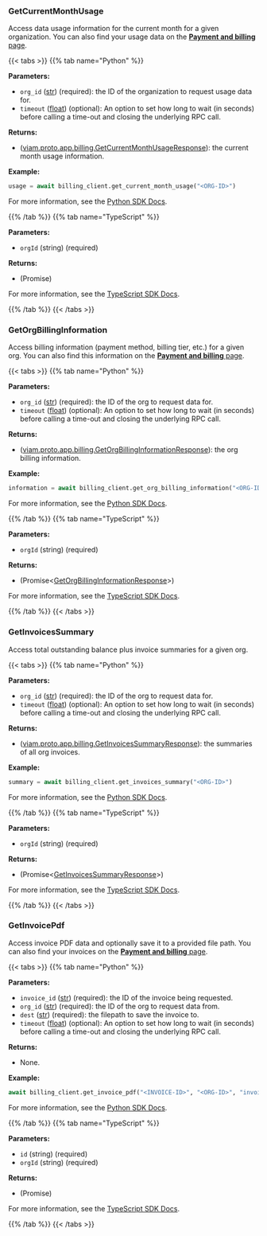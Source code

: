 ### GetCurrentMonthUsage

Access data usage information for the current month for a given organization.
You can also find your usage data on the [**Payment and billing** page](/manage/reference/billing/).

{{< tabs >}}
{{% tab name="Python" %}}

**Parameters:**

- `org_id` ([str](https://docs.python.org/3/library/stdtypes.html#text-sequence-type-str)) (required): the ID of the organization to request usage data for.
- `timeout` ([float](https://docs.python.org/3/library/stdtypes.html#numeric-types-int-float-complex)) (optional): An option to set how long to wait (in seconds) before calling a time-out and closing the underlying RPC call.

**Returns:**

- ([viam.proto.app.billing.GetCurrentMonthUsageResponse](https://python.viam.dev/autoapi/viam/proto/app/billing/index.html#viam.proto.app.billing.GetCurrentMonthUsageResponse)): the current month usage information.

**Example:**

```python {class="line-numbers linkable-line-numbers"}
usage = await billing_client.get_current_month_usage("<ORG-ID>")
```

For more information, see the [Python SDK Docs](https://python.viam.dev/autoapi/viam/app/billing_client/index.html#viam.app.billing_client.BillingClient.get_current_month_usage).

{{% /tab %}}
{{% tab name="TypeScript" %}}

**Parameters:**

- `orgId` (string) (required)

**Returns:**

- (Promise<GetCurrentMonthUsageResponse>)

For more information, see the [TypeScript SDK Docs](https://ts.viam.dev/classes/BillingClient.html#getCurrentMonthUsage).

{{% /tab %}}
{{< /tabs >}}

### GetOrgBillingInformation

Access billing information (payment method, billing tier, etc.) for a given org.
You can also find this information on the [**Payment and billing** page](/manage/reference/billing/).

{{< tabs >}}
{{% tab name="Python" %}}

**Parameters:**

- `org_id` ([str](https://docs.python.org/3/library/stdtypes.html#text-sequence-type-str)) (required): the ID of the org to request data for.
- `timeout` ([float](https://docs.python.org/3/library/stdtypes.html#numeric-types-int-float-complex)) (optional): An option to set how long to wait (in seconds) before calling a time-out and closing the underlying RPC call.

**Returns:**

- ([viam.proto.app.billing.GetOrgBillingInformationResponse](https://python.viam.dev/autoapi/viam/proto/app/billing/index.html#viam.proto.app.billing.GetOrgBillingInformationResponse)): the org billing information.

**Example:**

```python {class="line-numbers linkable-line-numbers"}
information = await billing_client.get_org_billing_information("<ORG-ID>")
```

For more information, see the [Python SDK Docs](https://python.viam.dev/autoapi/viam/app/billing_client/index.html#viam.app.billing_client.BillingClient.get_org_billing_information).

{{% /tab %}}
{{% tab name="TypeScript" %}}

**Parameters:**

- `orgId` (string) (required)

**Returns:**

- (Promise<[GetOrgBillingInformationResponse](https://ts.viam.dev/classes/billingApi.GetOrgBillingInformationResponse.html)>)

For more information, see the [TypeScript SDK Docs](https://ts.viam.dev/classes/BillingClient.html#getOrgBillingInformation).

{{% /tab %}}
{{< /tabs >}}

### GetInvoicesSummary

Access total outstanding balance plus invoice summaries for a given org.

{{< tabs >}}
{{% tab name="Python" %}}

**Parameters:**

- `org_id` ([str](https://docs.python.org/3/library/stdtypes.html#text-sequence-type-str)) (required): the ID of the org to request data for.
- `timeout` ([float](https://docs.python.org/3/library/stdtypes.html#numeric-types-int-float-complex)) (optional): An option to set how long to wait (in seconds) before calling a time-out and closing the underlying RPC call.

**Returns:**

- ([viam.proto.app.billing.GetInvoicesSummaryResponse](https://python.viam.dev/autoapi/viam/proto/app/billing/index.html#viam.proto.app.billing.GetInvoicesSummaryResponse)): the summaries of all org invoices.

**Example:**

```python {class="line-numbers linkable-line-numbers"}
summary = await billing_client.get_invoices_summary("<ORG-ID>")
```

For more information, see the [Python SDK Docs](https://python.viam.dev/autoapi/viam/app/billing_client/index.html#viam.app.billing_client.BillingClient.get_invoices_summary).

{{% /tab %}}
{{% tab name="TypeScript" %}}

**Parameters:**

- `orgId` (string) (required)

**Returns:**

- (Promise<[GetInvoicesSummaryResponse](https://ts.viam.dev/classes/billingApi.GetInvoicesSummaryResponse.html)>)

For more information, see the [TypeScript SDK Docs](https://ts.viam.dev/classes/BillingClient.html#getInvoicesSummary).

{{% /tab %}}
{{< /tabs >}}

### GetInvoicePdf

Access invoice PDF data and optionally save it to a provided file path.
You can also find your invoices on the [**Payment and billing** page](/manage/reference/billing/).

{{< tabs >}}
{{% tab name="Python" %}}

**Parameters:**

- `invoice_id` ([str](https://docs.python.org/3/library/stdtypes.html#text-sequence-type-str)) (required): the ID of the invoice being requested.
- `org_id` ([str](https://docs.python.org/3/library/stdtypes.html#text-sequence-type-str)) (required): the ID of the org to request data from.
- `dest` ([str](https://docs.python.org/3/library/stdtypes.html#text-sequence-type-str)) (required): the filepath to save the invoice to.
- `timeout` ([float](https://docs.python.org/3/library/stdtypes.html#numeric-types-int-float-complex)) (optional): An option to set how long to wait (in seconds) before calling a time-out and closing the underlying RPC call.

**Returns:**

- None.

**Example:**

```python {class="line-numbers linkable-line-numbers"}
await billing_client.get_invoice_pdf("<INVOICE-ID>", "<ORG-ID>", "invoice.pdf")
```

For more information, see the [Python SDK Docs](https://python.viam.dev/autoapi/viam/app/billing_client/index.html#viam.app.billing_client.BillingClient.get_invoice_pdf).

{{% /tab %}}
{{% tab name="TypeScript" %}}

**Parameters:**

- `id` (string) (required)
- `orgId` (string) (required)

**Returns:**

- (Promise<Uint8Array>)

For more information, see the [TypeScript SDK Docs](https://ts.viam.dev/classes/BillingClient.html#getInvoicePdf).

{{% /tab %}}
{{< /tabs >}}
